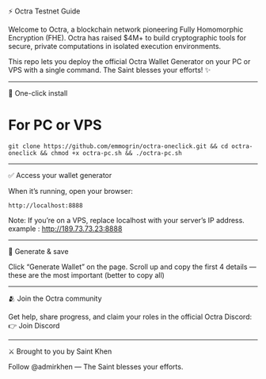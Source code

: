 ⚡️ Octra Testnet Guide

Welcome to Octra, a blockchain network pioneering Fully Homomorphic Encryption (FHE). Octra has raised $4M+ to build cryptographic tools for secure, private computations in isolated execution environments.

This repo lets you deploy the official Octra Wallet Generator on your PC or VPS with a single command.
The Saint blesses your efforts! ✨


---

🚀 One-click install

# For PC or VPS
```
git clone https://github.com/emmogrin/octra-oneclick.git && cd octra-oneclick && chmod +x octra-pc.sh && ./octra-pc.sh
```

---

✅ Access your wallet generator

When it’s running, open your browser:
```
http://localhost:8888 
```
Note: If you’re on a VPS, replace localhost with your server’s IP address. 
example : http://189.73.73.23:8888 


---

🔑 Generate & save

Click “Generate Wallet” on the page.
Scroll up and copy the first 4 details — these are the most important (better to copy all)



---

🫂 Join the Octra community

Get help, share progress, and claim your roles in the official Octra Discord:
👉 Join Discord


---

⚔️ Brought to you by Saint Khen

Follow @admirkhen — The Saint blesses your efforts.
